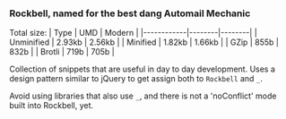 ### Rockbell, named for the best dang Automail Mechanic

Total size:
| Type | UMD | Modern |
|------------|--------|--------|
| Unminified | 2.93kb | 2.56kb |
| Minified | 1.82kb | 1.66kb |
| GZip | 855b | 832b |
| Brotli | 719b | 705b |

Collection of snippets that are useful in day to day development.
Uses a design pattern similar to jQuery to get assign both to `Rockbell` and `_`.

Avoid using libraries that also use `_`, and there is not a 'noConflict' mode built into Rockbell, yet.
